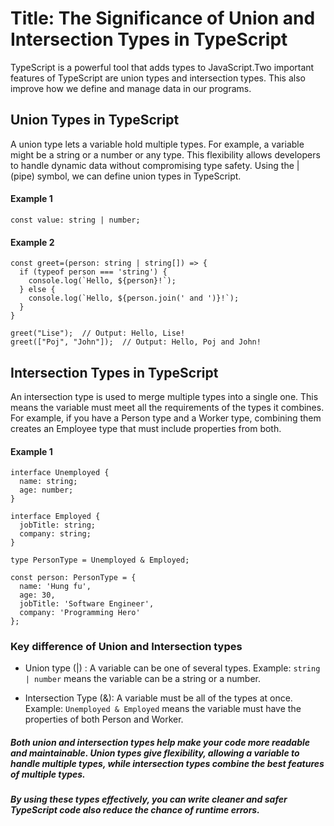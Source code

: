 # Title: The Significance of Union and Intersection Types in TypeScript

TypeScript is a powerful tool that adds types to JavaScript.Two important features of TypeScript are union types and intersection types. This also improve how we define and manage data in our programs.

## Union Types in TypeScript

A union type lets a variable hold multiple types. For example, a variable might be a string or a number or any type. This flexibility allows developers to handle dynamic data without compromising type safety. Using the | (pipe) symbol, we can define union types in TypeScript.

#### Example 1

```
const value: string | number;
```

#### Example 2

```
const greet=(person: string | string[]) => {
  if (typeof person === 'string') {
    console.log(`Hello, ${person}!`);
  } else {
    console.log(`Hello, ${person.join(' and ')}!`);
  }
}

greet("Lise");  // Output: Hello, Lise!
greet(["Poj", "John"]);  // Output: Hello, Poj and John!

```

## Intersection Types in TypeScript

An intersection type is used to merge multiple types into a single one. This means the variable must meet all the requirements of the types it combines. For example, if you have a Person type and a Worker type, combining them creates an Employee type that must include properties from both.

#### Example 1

```
interface Unemployed {
  name: string;
  age: number;
}

interface Employed {
  jobTitle: string;
  company: string;
}

type PersonType = Unemployed & Employed;

const person: PersonType = {
  name: 'Hung fu',
  age: 30,
  jobTitle: 'Software Engineer',
  company: 'Programming Hero'
};

```

### Key difference of Union and Intersection types

- Union type (|) : A variable can be one of several types.
  Example: `string | number` means the variable can be a string or a number.

- Intersection Type (&): A variable must be all of the types at once.
  Example: `Unemployed & Employed` means the variable must have the properties of both Person and Worker.

##### Both union and intersection types help make your code more readable and maintainable. Union types give flexibility, allowing a variable to handle multiple types, while intersection types combine the best features of multiple types.

##### By using these types effectively, you can write cleaner and safer TypeScript code also reduce the chance of runtime errors.
